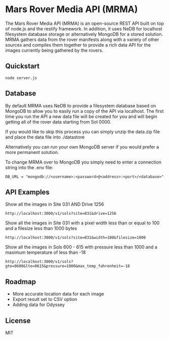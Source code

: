 Mars Rover Media API (MRMA)
====================

The Mars Rover Media API (MRMA) is an open-source REST API built on top of node.js and the restify framework. In addition, it uses NeDB for localhost filesystem database storage or alternatively MongoDB for a stored solution. MRMA gathers data from the rover manifests along with a variety of other sources and compiles them together to provide a rich data API for the images currently being gathered by the rovers.

## Quickstart
	
	node server.js
	
## Database

By default MRMA uses NeDB to provide a filesystem database based on MongoDB to allow you to easily run a copy of the API via localhost. The first time you run the API a new data file will be created for you and will begin getting all of the rover data starting from Sol 0000.

If you would like to skip this process you can simply unzip the data.zip file and place the data file into ./datastore

Alternatively you can run your own MongoDB server if you would prefer a more permanent solution.

To change MRMA over to MongoDB you simply need to enter a connection string into the .env file:

	DB_URL = "mongodb://<username>:<password>@<address>:<port>/<database>"

## API Examples

Show all the images in Site 031 AND Drive 1256

	http://localhost:3000/v1/sols?site=031&drive=1256

Show all the images in Site 031 with a pixel width less than or equal to 100 and a filesize less than 1000 bytes

	http://localhost:3000/v1/sols?site=031&width=100&filesize=1000

Show all the images in Sols 600 - 615 with pressure less than 1000 and a maximum temperature of less than -18

	http://localhost:3000/v1/sols?gte=0600&lte=0615&pressure=1000&max_temp_fahrenheit=-18
	
## Roadmap

* More accurate location data for each image
* Export result set to CSV option
* Adding data for Odyssey

## License

MIT
